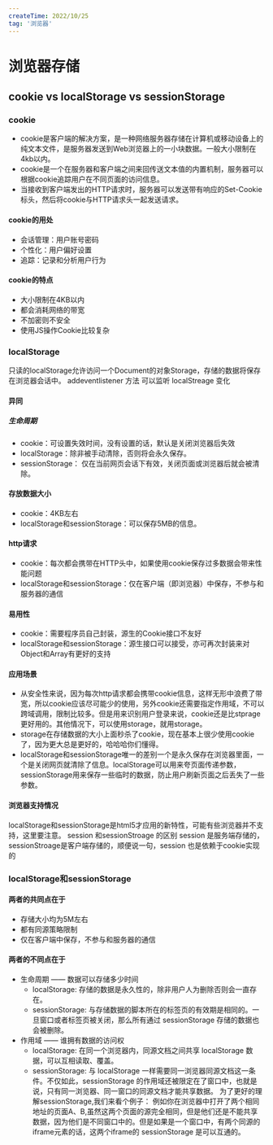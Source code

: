 ```yaml
---
createTime: 2022/10/25
tag: '浏览器'
---
```

# 浏览器存储

## cookie vs localStorage vs sessionStorage

### cookie

* cookie是客户端的解决方案，是一种网络服务器存储在计算机或移动设备上的纯文本文件，是服务器发送到Web浏览器上的一小块数据。一般大小限制在4kb以内。
* cookie是一个在服务器和客户端之间来回传送文本值的内置机制，服务器可以根据cookie追踪用户在不同页面的访问信息。
* 当接收到客户端发出的HTTP请求时，服务器可以发送带有响应的Set-Cookie标头，然后将cookie与HTTP请求头一起发送请求。

#### cookie的用处

* 会话管理：用户账号密码
* 个性化：用户偏好设置
* 追踪：记录和分析用户行为

#### cookie的特点

* 大小限制在4KB以内
* 都会消耗网络的带宽
* 不加密则不安全
* 使用JS操作Cookie比较复杂

### localStorage

只读的localStorage允许访问一个Document的对象Storage，存储的数据将保存在浏览器会话中。
addeventlistener  方法
可以监听 localStreage 变化

#### 异同

##### 生命周期

* cookie：可设置失效时间，没有设置的话，默认是关闭浏览器后失效
* localStorage：除非被手动清除，否则将会永久保存。
* sessionStorage： 仅在当前网页会话下有效，关闭页面或浏览器后就会被清除。

#### 存放数据大小

* cookie：4KB左右
* localStorage和sessionStorage：可以保存5MB的信息。

#### http请求

* cookie：每次都会携带在HTTP头中，如果使用cookie保存过多数据会带来性能问题
* localStorage和sessionStorage：仅在客户端（即浏览器）中保存，不参与和服务器的通信

#### 易用性

* cookie：需要程序员自己封装，源生的Cookie接口不友好
* localStorage和sessionStorage：源生接口可以接受，亦可再次封装来对Object和Array有更好的支持

#### 应用场景

* 从安全性来说，因为每次http请求都会携带cookie信息，这样无形中浪费了带宽，所以cookie应该尽可能少的使用，另外cookie还需要指定作用域，不可以跨域调用，限制比较多。但是用来识别用户登录来说，cookie还是比stprage更好用的。其他情况下，可以使用storage，就用storage。
* storage在存储数据的大小上面秒杀了cookie，现在基本上很少使用cookie了，因为更大总是更好的，哈哈哈你们懂得。
* localStorage和sessionStorage唯一的差别一个是永久保存在浏览器里面，一个是关闭网页就清除了信息。localStorage可以用来夸页面传递参数，sessionStorage用来保存一些临时的数据，防止用户刷新页面之后丢失了一些参数。

#### 浏览器支持情况

localStorage和sessionStorage是html5才应用的新特性，可能有些浏览器并不支持，这里要注意。
session 和sessionStroage 的区别
session 是服务端存储的，sessionStroage是客户端存储的，顺便说一句，session 也是依赖于cookie实现的

### localStorage和sessionStorage

#### 两者的共同点在于

* 存储大小均为5M左右
* 都有同源策略限制
* 仅在客户端中保存，不参与和服务器的通信

#### 两者的不同点在于

* 生命周期 —— 数据可以存储多少时间
  * localStorage: 存储的数据是永久性的，除非用户人为删除否则会一直存在。
  * sessionStorage: 与存储数据的脚本所在的标签页的有效期是相同的。一旦窗口或者标签页被关闭，那么所有通过 sessionStorage 存储的数据也会被删除。
* 作用域 —— 谁拥有数据的访问权
  * localStorage: 在同一个浏览器内，同源文档之间共享 localStorage 数据，可以互相读取、覆盖。
  * sessionStorage: 与 localStorage 一样需要同一浏览器同源文档这一条件。不仅如此，sessionStorage 的作用域还被限定在了窗口中，也就是说，只有同一浏览器、同一窗口的同源文档才能共享数据。
为了更好的理解sessionStorage,我们来看个例子：
例如你在浏览器中打开了两个相同地址的页面A、B,虽然这两个页面的源完全相同，但是他们还是不能共享数据，因为他们是不同窗口中的。但是如果是一个窗口中，有两个同源的iframe元素的话，这两个iframe的 sessionStorage 是可以互通的。
